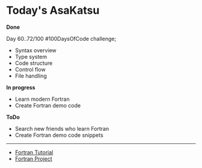 # Today's AsaKatsu

**Done**

Day 60..72/100 #100DaysOfCode challenge;

* Syntax overview
* Type system
* Code structure
* Control flow
* File handling

**In progress**

* Learn modern Fortran
* Create Fortran demo code

**ToDo**

* Search new friends who learn Fortran
* Create Fortran demo code snippets

----

* [Fortran Tutorial](https://sagecode.net/fortran/index.html)
* [Fortran Project](https://github.com/elucian/fortran-demo)